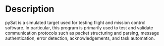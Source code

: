 # Description
pySat is a simulated target used for testing flight and mission control software. In particular, this program is primarily used to test and validate communication protocols such as packet structuring and parsing, message authentication, error detection, acknowledgements, and task automation. 
